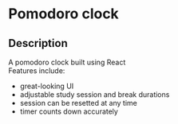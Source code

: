# Pomodoro clock 

## Description
A pomodoro clock built using React\
Features include:
- great-looking UI
- adjustable study session and break durations
- session can be resetted at any time
- timer counts down accurately